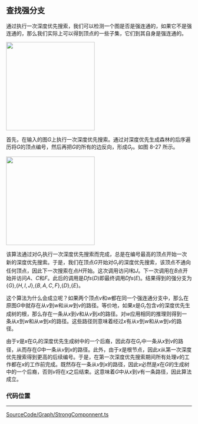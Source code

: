 <!-- @format -->

## 查找强分支

通过执行一次深度优先搜索，我们可以检测一个图是否是强连通的，如果它不是强连通的，那么我们实际上可以得到顶点的一些子集，它们到其自身是强连通的。

<image height="240" src="../../../Assets/Images/ch8/8-26.png" />

首先，在输入的图$G$上执行一次深度优先搜索。通过对深度优先生成森林的后序遍历将$G$的顶点编号，然后再把$G$的所有的边反向，形成$G_r$。如图 8-27 所示。

<image  height="240" src="../../../Assets/Images/ch8/8-27.png" />

该算法通过对$G_r$执行一次深度优先搜索而完成，总是在编号最高的顶点开始一次新的深度优先搜索。于是，我们在顶点$G$开始对$G_r$的深度优先搜索，该顶点不通向任何顶点，因此下一次搜索在点$H$开始。这次调用访问$I$和$J$。下一次调用在$B$点开始并访问$A$、$C$和$F$。此后的调用是$Dfs(D)$即最终调用$Dfs(E)$。结果得到的强分支为$\{ G\}$,$\{H,I,J\}$,$\{B,A,C,F\}$,$\{D\}$,$\{E\}$。

这个算法为什么会成立呢？如果两个顶点$v$和$w$都在同一个强连通分支中，那么在原图$G$中就存在从$v$到$w$和从$w$到$v$的路径。等价地，如果$x$是$G_r$包含$v$的深度优先生成树的根，那么存在一条从$x$到$v$和从$v$到$x$的路径。对$w$应用相同的推理则得到一条从$x$到$w$和从$w$到$x$的路径。这些路径则意味着经过$x$有从$v$到$w$和从$w$到$v$的路径。

由于$v$是$x$在$G_r$的深度优先生成树中的一个后裔，因此存在$G_r$中一条从$x$到$v$的路径，从而存在$G$中一条从$v$到$x$的路径。此外，由于$x$是根节点，因此$x$从第一次深度优先搜索得到更高的后续编号。于是，在第一次深度优先搜索期间所有处理$v$的工作都在$x$的工作前完成。既然存在一条从$v$到$x$的路径，因此$v$必然是$x$在$G$的生成树中的一个后裔，否则$v$将在$x$之后结束。这意味着$G$中从$x$到$v$有一条路径，因此算法成立。

### 代码位置

---

[SourceCode/Graph/StrongComponnent.ts](../../../SourceCode/Graph/StrongComponent.ts)
